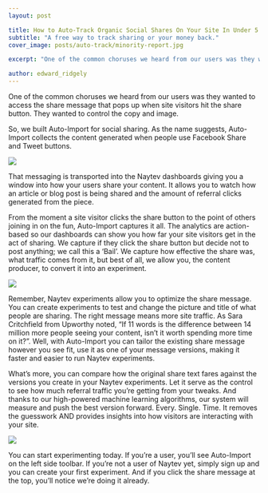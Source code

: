 ```yaml
---
layout: post

title: How to Auto-Track Organic Social Shares On Your Site In Under 5 Minutes
subtitle: "A free way to track sharing or your money back."
cover_image: posts/auto-track/minority-report.jpg

excerpt: "One of the common choruses we heard from our users was they wanted to access the share message that pops up when site visitors hit the share button. They wanted to control the copy and image."

author: edward_ridgely
---
```


One of the common choruses we heard from our users was they wanted to access the share message that pops up when site visitors hit the share button. They wanted to control the copy and image.

So, we built Auto-Import for social sharing. As the name suggests, Auto-Import collects the content generated when people use Facebook Share and Tweet buttons.

<div class="full zoomable"><img src="/images/posts/auto-track/control.png"></div>

That messaging is transported into the Naytev dashboards giving you a window into how your users share your content. It allows you to watch how an article or blog post is being shared and the amount of referral clicks generated from the piece.

From the moment a site visitor clicks the share button to the point of others joining in on the fun, Auto-Import captures it all. The analytics are action-based so our dashboards can show you how far your site visitors get in the act of sharing. We capture if they click the share button but decide not to post anything; we call this a ‘Bail’. We capture how effective the share was, what traffic comes from it, but best of all, we allow you, the content producer, to convert it into an experiment.

<div class="full zoomable"><img src="/images/posts/auto-track/automatic.png"></div>

Remember, Naytev experiments allow you to optimize the share message. You can create experiments to test and change the picture and title of what people are sharing. The right message means more site traffic. As Sara Critchfield from Upworthy noted, “If 11 words is the difference between 14 million more people seeing your content, isn’t it worth spending more time on it?”. Well, with Auto-Import you can tailor the existing share message however you see fit, use it as one of your message versions, making it faster and easier to run Naytev experiments.

What’s more, you can compare how the original share text fares against the versions you create in your Naytev experiments. Let it serve as the control to see how much referral traffic you’re getting from your tweaks. And thanks to our high-powered machine learning algorithms, our system will measure and push the best version forward. Every. Single. Time. It removes the guesswork AND provides insights into how visitors are interacting with your site.

<div class="full zoomable"><img src="/images/posts/auto-track/optimize.png"></div>

You can start experimenting today. If you’re a user, you’ll see Auto-Import on the left side toolbar. If you’re not a user of Naytev yet, simply sign up and you can create your first experiment. And if you click the share message at the top, you’ll notice we’re doing it already.